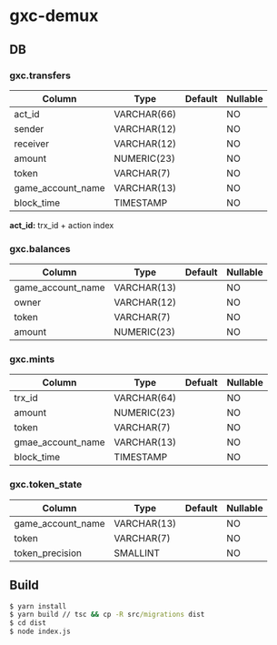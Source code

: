 # gxc-demux

## DB

### gxc.transfers

|Column|Type|Default|Nullable|
|------|----|-------|--------|
|act_id|VARCHAR(66)||NO|
|sender|VARCHAR(12)||NO|
|receiver|VARCHAR(12)||NO|
|amount|NUMERIC(23)||NO|
|token|VARCHAR(7)||NO|
|game_account_name|VARCHAR(13)||NO|
|block_time|TIMESTAMP||NO|

**act_id:** trx_id + action index

### gxc.balances

|Column|Type|Default|Nullable|
|------|----|-------|--------|
|game_account_name|VARCHAR(13)||NO|
|owner|VARCHAR(12)||NO|
|token|VARCHAR(7)||NO|
|amount|NUMERIC(23)||NO|

### gxc.mints

|Column|Type|Defualt|Nullable|
|------|----|-------|--------|
|trx_id|VARCHAR(64)||NO|
|amount|NUMERIC(23)||NO|
|token|VARCHAR(7)||NO|
|gmae_account_name|VARCHAR(13)||NO|
|block_time|TIMESTAMP||NO|

### gxc.token_state

|Column|Type|Default|Nullable|
|------|----|-------|--------|
|game_account_name|VARCHAR(13)||NO|
|token|VARCHAR(7)||NO|
|token_precision|SMALLINT||NO|

## Build

```cmd
$ yarn install
$ yarn build // tsc && cp -R src/migrations dist
$ cd dist
$ node index.js
```
